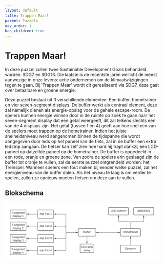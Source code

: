 ```yaml
---
layout: default
title: Trappen Maar!
parent: Puzzels
nav_order: 1
has_children: true
---
```


# Trappen Maar! 


In deze puzzel zullen twee Sustainable Development Goals behandeld worden: SDG7 en SDG13. Die laatste is de recentste jaren wellicht de meest aanwezige in onze levens: actie ondernemen om de klimaatwijzigingen tegen te gaan. Bij 'Trappen Maar' wordt dit gerealiseerd via SDG7, deze gaat over betaalbare en groene energie.

Deze puzzel bestaat uit 3 verschillende elementen: Een buffer, hometrainer en vier seven-segment displays. De buffer werkt als centraal element, deze zal namelijk dienen als energie-opslag voor de gehele escape-room. De spelers kunnen energie winnen door in de ruimte op zoek te gaan naar het seven-segment display dat een getal
weergeeft, dit zal telkens slechts een van de 4 displays zijn. Het getal (tussen 1 en 4) geeft aan hoe snel een van de spelers moet trappen op de hometrainer. Indien het juiste snelheidsniveau werd aangenomen binnen de tijdspanne die wordt aangegeven door leds op het paneel van de fiets, zal in de buffer een extra ledstrip aangaan. De fietser kan zelf zien hoe hard hij trapt dankzij een LCD-paneel op datzelfde paneel op de hometrainer. De buffer is opgedeeld in een rode, oranje en groene zone. Van zodra de spelers erin geslaagd zijn de buffer tot oranje te vullen, zal de eerste puzzel ontgrendeld worden: het Treinspel. Wanneer spelers een fout maken bij eender welke puzzel, zal het energieniveau van de buffer dalen. Als het niveau te laag is om verder te spelen, zullen ze opnieuw moeten fietsen om deze aan te vullen.   
## Blokschema 
![](2022-05-15-21-29-41.png)

